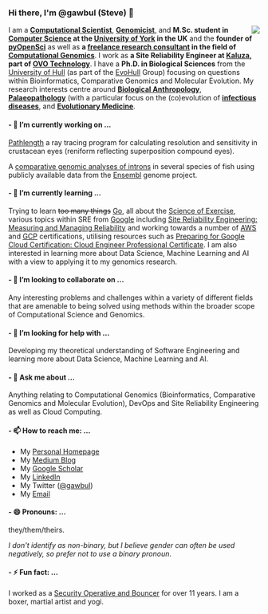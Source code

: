 ### Hi there, I'm @gawbul (Steve) 👋

<img align="right" src="https://github-readme-stats.vercel.app/api?username=gawbul&show_icons=true&icon_color=0366d6&text_color=24292e&bg_color=ffffff&hide_title=true" />

I am a **[Computational Scientist](https://en.wikipedia.org/wiki/Computational_scientist)**, **[Genomicist](https://en.wiktionary.org/wiki/genomicist)**, and **M.Sc. student in [Computer Science](https://www.cs.york.ac.uk/) at the [University of York](https://github.com/orgs/university-of-york/) in the UK** and the **founder of [pyOpenSci](https://github.com/orgs/pyopensci)** as well as **a [freelance research consultant](https://www.linkedin.com/company/stephenpmoss) in the field of [Computational Genomics](https://en.wikipedia.org/wiki/Computational_genomics)**. I work as **a Site Reliability Engineer at [Kaluza](https://www.kaluza.com), part of [OVO Technology](https://github.com/orgs/ovotech)**. I have a **Ph.D. in Biological Sciences** from the [University of Hull](https://www.hull.ac.uk) (as part of the [EvoHull](http://www.evohull.org) Group) focusing on questions within Bioinformatics, Comparative Genomics and Molecular Evolution. My research interests centre around **[Biological Anthropology](https://en.wikipedia.org/wiki/Biological_anthropology)**, **[Palaeopathology](https://en.wikipedia.org/wiki/Paleopathology)** (with a particular focus on the (co)evolution of **[infectious diseases](https://en.wikipedia.org/wiki/Infection)**, and **[Evolutionary Medicine](https://en.wikipedia.org/wiki/Evolutionary_medicine)**.

#### - 🔭 I’m currently working on ...

[Pathlength](https://github.com/gawbul/pathlength) a ray tracing program for calculating resolution and sensitivity in crustacean eyes (reniform reflecting superposition compound eyes).

A [comparative genomic analyses of introns](https://github.com/gawbul/fish_introns) in several species of fish using publicly available data from the [Ensembl](https://www.ensembl.org) genome project.

#### - 🌱 I’m currently learning ...

Trying to learn ~~too many things~~ [Go](https://golang.org), all about the [Science of Exercise](https://www.coursera.org/learn/science-exercise), various topics within SRE from [Google](https://sre.google) including [Site Reliability Engineering: Measuring and Managing Reliability](https://www.coursera.org/learn/site-reliability-engineering-slos#syllabus) and working towards a number of [AWS](https://aws.amazon.com/certification/) and [GCP](https://cloud.google.com/certification) certifications, utilising resources such as [Preparing for Google Cloud Certification: Cloud Engineer Professional Certificate](https://www.coursera.org/professional-certificates/cloud-engineering-gcp). I am also interested in learning more about Data Science, Machine Learning and AI with a view to applying it to my genomics research.

#### - 👯 I’m looking to collaborate on ...

Any interesting problems and challenges within a variety of different fields that are amenable to being solved using methods within the broader scope of Computational Science and Genomics.

#### - 🤔 I’m looking for help with ...

Developing my theoretical understanding of Software Engineering and learning more about Data Science, Machine Learning and AI.

#### - 💬 Ask me about ...

Anything relating to Computational Genomics (Bioinformatics, Comparative Genomics and Molecular Evolution), DevOps and Site Reliability Engineering as well as Cloud Computing.

#### - 📫 How to reach me: ...

- My [Personal Homepage](https://www.gawbul.io)
- My [Medium Blog](https://gawbul.medium.com)
- My [Google Scholar](https://scholar.google.co.uk/citations?hl=en&user=KD8T2ZwAAAAJ)
- My [LinkedIn](https://www.linkedin.com/in/stephenpmoss/)
- My Twitter ([@gawbul](https://twitter.com/gawbul))
- My <a href="&#109;&#097;&#105;&#108;&#116;&#111;:&#103;&#097;&#119;&#098;&#117;&#108;&#064;&#103;&#109;&#097;&#105;&#108;&#046;&#099;&#111;&#109;">Email</a>

#### - 😄 Pronouns: ...

they/them/theirs.

*I don't identify as non-binary, but I believe gender can often be used negatively, so prefer not to use a binary pronoun*.

#### - ⚡ Fun fact: ...

I worked as a [Security Operative and Bouncer](https://professionalsecurityuk.com) for over 11 years. I am a boxer, martial artist and yogi.
